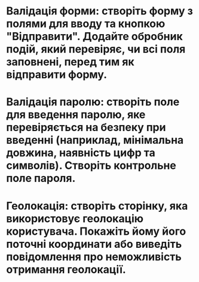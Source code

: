 # Валідація форми: створіть форму з полями для вводу та кнопкою "Відправити". Додайте обробник подій, який перевіряє, чи всі поля заповнені, перед тим як відправити форму.

# Валідація паролю: cтворіть поле для введення паролю, яке перевіряється на безпеку при введенні (наприклад, мінімальна довжина, наявність цифр та символів). Створіть контрольне поле пароля.

# Геолокація: cтворіть сторінку, яка використовує геолокацію користувача. Покажіть йому його поточні координати або виведіть повідомлення про неможливість отримання геолокації.
